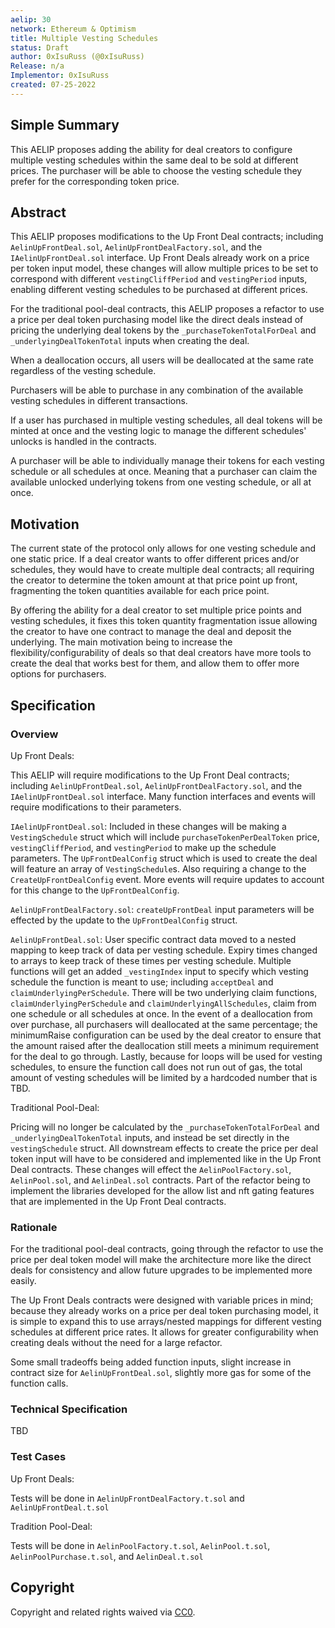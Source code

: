 ```yaml
---
aelip: 30
network: Ethereum & Optimism
title: Multiple Vesting Schedules
status: Draft
author: 0xIsuRuss (@0xIsuRuss)
Release: n/a
Implementor: 0xIsuRuss
created: 07-25-2022
---
```


## Simple Summary

<!--"If you can't explain it simply, you don't understand it well enough." Simply describe the outcome the proposed changes intends to achieve. This should be non-technical and accessible to a casual community member.-->

This AELIP proposes adding the ability for deal creators to configure multiple vesting schedules within the same deal to be sold at different prices. The purchaser will be able to choose the vesting schedule they prefer for the corresponding token price.

## Abstract

<!--A short (~200 word) description of the proposed change, the abstract should clearly describe the proposed change. This is what *will* be done if the AELIP is implemented, not *why* it should be done or *how* it will be done. If the AELIP proposes deploying a new contract, write, "we propose to deploy a new contract that will do x".-->

This AELIP proposes modifications to the Up Front Deal contracts; including `AelinUpFrontDeal.sol`, `AelinUpFrontDealFactory.sol`, and the `IAelinUpFrontDeal.sol` interface. Up Front Deals already work on a price per token input model, these changes will allow multiple prices to be set to correspond with different `vestingCliffPeriod` and `vestingPeriod` inputs, enabling different vesting schedules to be purchased at different prices.

For the traditional pool-deal contracts, this AELIP proposes a refactor to use a price per deal token purchasing model like the direct deals instead of pricing the underlying deal tokens by the `_purchaseTokenTotalForDeal` and `_underlyingDealTokenTotal` inputs when creating the deal.

When a deallocation occurs, all users will be deallocated at the same rate regardless of the vesting schedule.

Purchasers will be able to purchase in any combination of the available vesting schedules in different transactions.

If a user has purchased in multiple vesting schedules, all deal tokens will be minted at once and the vesting logic to manage the different schedules' unlocks is handled in the contracts.

A purchaser will be able to individually manage their tokens for each vesting schedule or all schedules at once. Meaning that a purchaser can claim the available unlocked underlying tokens from one vesting schedule, or all at once.

## Motivation

<!--This is the problem statement. This is the *why* of the AELIP. It should clearly explain *why* the current state of the protocol is inadequate.  It is critical that you explain *why* the change is needed, if the AELIP proposes changing how something is calculated, you must address *why* the current calculation is inaccurate or wrong. This is not the place to describe how the AELIP will address the issue!-->

The current state of the protocol only allows for one vesting schedule and one static price. If a deal creator wants to offer different prices and/or schedules, they would have to create multiple deal contracts; all requiring the creator to determine the token amount at that price point up front, fragmenting the token quantities available for each price point.

By offering the ability for a deal creator to set multiple price points and vesting schedules, it fixes this token quantity fragmentation issue allowing the creator to have one contract to manage the deal and deposit the underlying. The main motivation being to increase the flexibility/configurability of deals so that deal creators have more tools to create the deal that works best for them, and allow them to offer more options for purchasers.

## Specification

### Overview

<!--This is a high-level overview of *how* the AELIP will solve the problem. The overview should clearly describe how the new feature will be implemented.-->

Up Front Deals:

This AELIP will require modifications to the Up Front Deal contracts; including `AelinUpFrontDeal.sol`, `AelinUpFrontDealFactory.sol`, and the `IAelinUpFrontDeal.sol` interface. Many function interfaces and events will require modifications to their parameters.

`IAelinUpFrontDeal.sol`: Included in these changes will be making a `VestingSchedule` struct which will include `purchaseTokenPerDealToken` price, `vestingCliffPeriod`, and `vestingPeriod` to make up the schedule parameters. The `UpFrontDealConfig` struct which is used to create the deal will feature an array of `VestingSchedule`s. Also requiring a change to the `CreateUpFrontDealConfig` event. More events will require updates to account for this change to the `UpFrontDealConfig`.

`AelinUpFrontDealFactory.sol`: `createUpFrontDeal` input parameters will be effected by the update to the `UpFrontDealConfig` struct.

`AelinUpFrontDeal.sol`: User specific contract data moved to a nested mapping to keep track of data per vesting schedule. Expiry times changed to arrays to keep track of these times per vesting schedule. Multiple functions will get an added `_vestingIndex` input to specify which vesting schedule the function is meant to use; including `acceptDeal` and `claimUnderlyingPerSchedule`. There will be two underlying claim functions, `claimUnderlyingPerSchedule` and `claimUnderlyingAllSchedules`, claim from one schedule or all schedules at once. In the event of a deallocation from over purchase, all purchasers will deallocated at the same percentage; the minimumRaise configuration can be used by the deal creator to ensure that the amount raised after the deallocation still meets a minimum requirement for the deal to go through. Lastly, because for loops will be used for vesting schedules, to ensure the function call does not run out of gas, the total amount of vesting schedules will be limited by a hardcoded number that is TBD.

Traditional Pool-Deal:

Pricing will no longer be calculated by the `_purchaseTokenTotalForDeal` and `_underlyingDealTokenTotal` inputs, and instead be set directly in the `vestingSchedule` struct. All downstream effects to create the price per deal token input will have to be considered and implemented like in the Up Front Deal contracts. These changes will effect the `AelinPoolFactory.sol`, `AelinPool.sol`, and `AelinDeal.sol` contracts. Part of the refactor being to implement the libraries developed for the allow list and nft gating features that are implemented in the Up Front Deal contracts.

### Rationale

<!--This is where you explain the reasoning behind how you propose to solve the problem. Why did you propose to implement the change in this way, what were the considerations and trade-offs. The rationale fleshes out what motivated the design and why particular design decisions were made. It should describe alternate designs that were considered and related work. The rationale may also provide evidence of consensus within the community, and should discuss important objections or concerns raised during discussion.-->

For the traditional pool-deal contracts, going through the refactor to use the price per deal token model will make the architecture more like the direct deals for consistency and allow future upgrades to be implemented more easily.

The Up Front Deals contracts were designed with variable prices in mind; because they already works on a price per deal token purchasing model, it is simple to expand this to use arrays/nested mappings for different vesting schedules at different price rates. It allows for greater configurability when creating deals without the need for a large refactor.

Some small tradeoffs being added function inputs, slight increase in contract size for `AelinUpFrontDeal.sol`, slightly more gas for some of the function calls.

### Technical Specification

<!--The technical specification should outline the public API of the changes proposed. That is, changes to any of the interfaces Aelin currently exposes or the creations of new ones.-->

TBD

### Test Cases

<!--Test cases for an implementation are mandatory for AELIPs but can be included with the implementation..-->

Up Front Deals:

Tests will be done in `AelinUpFrontDealFactory.t.sol` and `AelinUpFrontDeal.t.sol`

Tradition Pool-Deal:

Tests will be done in `AelinPoolFactory.t.sol`, `AelinPool.t.sol`, `AelinPoolPurchase.t.sol`, and `AelinDeal.t.sol`

## Copyright

Copyright and related rights waived via [CC0](https://creativecommons.org/publicdomain/zero/1.0/).

